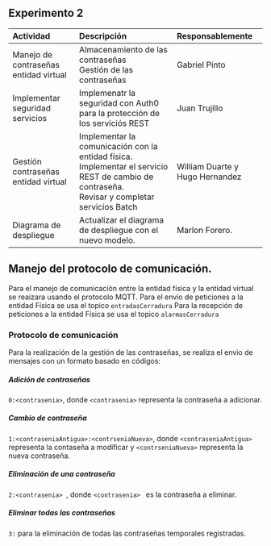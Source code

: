 ## Experimento 2
**Actividad**|**Descripción**|**Responsablemente**
:--|:--|:--
Manejo de contraseñas entidad virtual|Almacenamiento de las contraseñas <br>Gestión de las contraseñas|Gabriel Pinto
Implementar seguridad servicios| Implemenatr la seguridad con Auth0 para la protección de los serviciós REST|Juan Trujillo
Gestión contraseñas entidad virtual|Implementar la comunicación con la entidad física.<br>Implementar el servicio REST de cambio de contraseña.<br>Revisar y completar servicios Batch|William Duarte y Hugo Hernandez
Diagrama de despliegue|Actualizar el diagrama de despliegue con el nuevo modelo.|Marlon Forero.

## Manejo del protocolo de comunicación.

Para el manejo de comunicación entre la entidad física y la entidad virtual se reaizara usando el protocolo MQTT.
Para el envio de peticiones a la entidad Física se usa el topico ``` entradasCerradura ```
Para la recepción de peticiones a la entidad Física se usa el topico ``` alarmasCerradura ```

### Protocolo de comunicación 

Para la realización de la gestión de las contraseñas, se realiza el envio de mensajes con un formato basado en códigos:

##### Adición de contraseñas 

``` 0:<contrasenia> ```, donde ``` <contrasenia> ``` representa la contraseña a adicionar.

##### Cambio de contraseña 

``` 1:<contraseniaAntigua>:<contrseniaNueva> ```, donde ``` <contraseniaAntigua> ``` representa la contaseña a modificar y ``` <contrseniaNueva> ``` representa la nueva contraseña.

##### Eliminación de una contraseña

``` 2:<contrasenia>  ```, donde ``` <contrasenia>  ``` es la contraseña a eliminar.

##### Eliminar todas las contraseñas

``` 3: ``` para la eliminación de todas las contraseñas temporales registradas.
